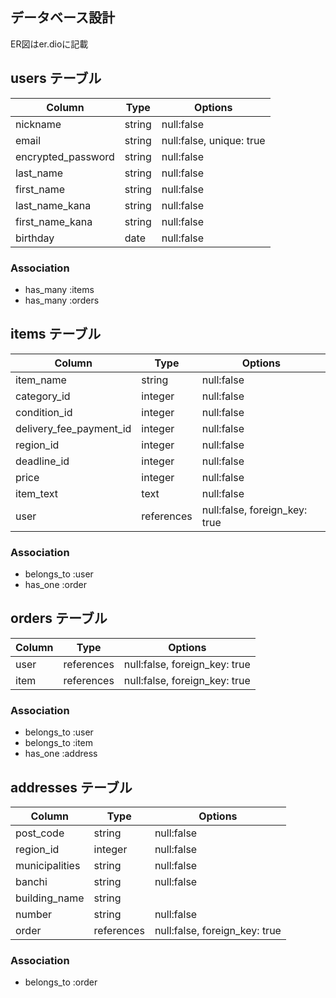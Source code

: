 ## データベース設計
ER図はer.dioに記載

## users テーブル


|Column               |Type  |Options                  |
|---------------------|------|-------------------------|
|nickname            |string|null:false               |
|email                |string|null:false, unique: true |
|encrypted_password   |string|null:false               |
|last_name            |string|null:false               |
|first_name           |string|null:false               |
|last_name_kana       |string|null:false               |
|first_name_kana      |string|null:false               | 
|birthday                |date  |null:false               |


### Association

* has_many :items
* has_many :orders

## items テーブル


|Column                  |Type      |Options                       |
|------------------------|----------|------------------------------|
|item_name               |string    |null:false                    |
|category_id             |integer   |null:false                    |
|condition_id            |integer   |null:false                    |
|delivery_fee_payment_id |integer   |null:false                    |
|region_id               |integer   |null:false                    |
|deadline_id             |integer   |null:false                    |
|price                   |integer   |null:false                    |
|item_text               |text      |null:false                    |
|user                    |references|null:false,  foreign_key: true|



### Association

* belongs_to :user
* has_one :order

## orders テーブル


|Column|Type      |Options                      |
|------|----------|-----------------------------|
|user  |references|null:false, foreign_key: true|
|item  |references|null:false, foreign_key: true|


### Association

* belongs_to :user
* belongs_to :item
* has_one :address

## addresses テーブル

|Column        |Type      |Options                      |
|--------------|----------|-----------------------------|
|post_code     |string    |null:false                   |
|region_id     |integer   |null:false                   |
|municipalities|string    |null:false                   |
|banchi        |string    |null:false                   |
|building_name |string    |                             |
|number        |string    |null:false                   |
|order         |references|null:false, foreign_key: true|

### Association

* belongs_to :order